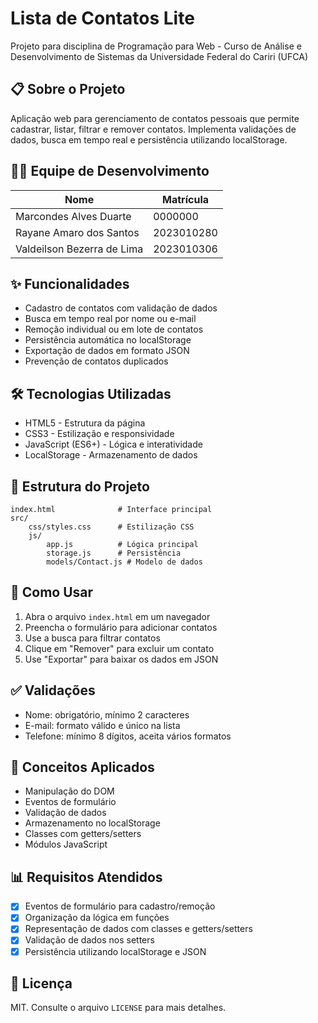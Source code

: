 # Lista de Contatos Lite

Projeto para disciplina de Programação para Web - Curso de Análise e Desenvolvimento de Sistemas da Universidade Federal do Cariri (UFCA)

## 📋 Sobre o Projeto
Aplicação web para gerenciamento de contatos pessoais que permite cadastrar, listar, filtrar e remover contatos. Implementa validações de dados, busca em tempo real e persistência utilizando localStorage.

## 👨‍💻 Equipe de Desenvolvimento

| Nome | Matrícula |
|------|-----------|
| Marcondes Alves Duarte | 0000000 |
| Rayane Amaro dos Santos | 2023010280 |
| Valdeilson Bezerra de Lima | 2023010306|

## ✨ Funcionalidades
- Cadastro de contatos com validação de dados
- Busca em tempo real por nome ou e-mail
- Remoção individual ou em lote de contatos
- Persistência automática no localStorage
- Exportação de dados em formato JSON
- Prevenção de contatos duplicados

## 🛠️ Tecnologias Utilizadas
- HTML5 - Estrutura da página
- CSS3 - Estilização e responsividade
- JavaScript (ES6+) - Lógica e interatividade
- LocalStorage - Armazenamento de dados


## 📂 Estrutura do Projeto
```
index.html              # Interface principal
src/
    css/styles.css      # Estilização CSS
    js/
        app.js          # Lógica principal
        storage.js      # Persistência
        models/Contact.js # Modelo de dados
```

## 🚀 Como Usar
1. Abra o arquivo `index.html` em um navegador
2. Preencha o formulário para adicionar contatos
3. Use a busca para filtrar contatos
4. Clique em "Remover" para excluir um contato
5. Use "Exportar" para baixar os dados em JSON

## ✅ Validações
- Nome: obrigatório, mínimo 2 caracteres
- E-mail: formato válido e único na lista
- Telefone: mínimo 8 dígitos, aceita vários formatos

## 🧠 Conceitos Aplicados
- Manipulação do DOM
- Eventos de formulário
- Validação de dados
- Armazenamento no localStorage
- Classes com getters/setters
- Módulos JavaScript

## 📊 Requisitos Atendidos
- [x] Eventos de formulário para cadastro/remoção
- [x] Organização da lógica em funções
- [x] Representação de dados com classes e getters/setters
- [x] Validação de dados nos setters
- [x] Persistência utilizando localStorage e JSON

## 📜 Licença
MIT. Consulte o arquivo `LICENSE` para mais detalhes.
